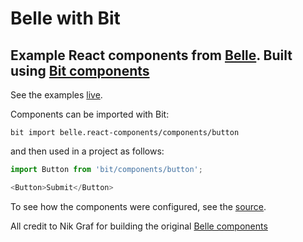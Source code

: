 # Belle with Bit

## Example React components from [Belle](http://nikgraf.github.io/belle/). Built using [Bit components](https://bitsrc.io/belle/react-components#components)

See the examples [live](https://gideonshils.github.io/Belle-With-Bit/).


Components can be imported with Bit:
```
bit import belle.react-components/components/button
```

and then used in a project as follows:
```js
import Button from 'bit/components/button';

<Button>Submit</Button>
```

To see how the components were configured, see the [source](https://github.com/GideonShils/Belle-With-Bit/blob/master/src/index.js).

All credit to Nik Graf for building the original [Belle components](https://github.com/nikgraf/belle)